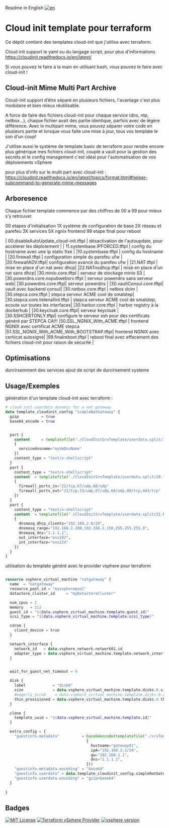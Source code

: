 Readme in English 
[![en](https://img.shields.io/badge/lang-fr-red.svg)](https://github.com/shahwahed/CloudInitSrvTemplate/blob/master/Readme.md)


# Cloud init template pour terraform

Ce dépôt contient des templates cloud-init que j'utilise avec terraform.


Cloud init support le yaml ou du langage script, pour plus d'informations https://cloudinit.readthedocs.io/en/latest/

Si vous pouvez le faire à la main en utilisant bash, vous pouvez le faire avec cloud-init !


## Cloud-init Mime Multi Part Archive


Cloud-init support d’être séparé en plusieurs fichiers, l'avantage c'est plus modulaire et bien mieux réutilisable.

A force de faire des fichiers cloud-init pour chaque service (dns, ntp, netbox...), chaque fichier avait des partie identique, parfois avec de légère différence.
Avec le multipart mime, vous pouvez séparer votre code en plusieurs partie et lorsque vous faite une mise à jour, tous vos template le son d'un coup!


J'utilise aussi le système de template basic de terraform pour rendre encore plus générique mes fichiers cloud-init, couplé a vault pour la gestion des secrets et le config management c'est idéal pour l'automatisation de vos déploiements vSphere

pour plus d'info sur le multi part avec cloud-init : https://cloudinit.readthedocs.io/en/latest/topics/format.html#helper-subcommand-to-generate-mime-messages 



## Arboresence 

Chaque fichier template commence par des chiffres de 00 a 99 pour mieux s’y retrouver.

00 etapes d'initialisation
1X système de configuration de base
2X réseau et parefeu
3X services
5X ngnix frontend
99 etape final pour reboot


| 00.disableAutoUpdate_cloud-init.tftpl  | désactivation de l'autoupdate, pour accèlerer les déploiement |
| 11.systembase.IPFORCED.tftpl  | config du hostname avec une ip static fixe |
|10.systembase.tftpl    |   config du hostname  |
|20.firewall.tftpl  | configuration simple du parefeu ufw |
|20.firewallADV.tftpl| configuration avancé du parefeu ufw |
|21.NAT.tftpl | mise en place d'un nat avec dhcp|
|22.NATnodhcp.tftpl | mise en place d'un nat sans dhcp|
|30.minio.core.tftpl | serveur de stockage minio S3 |
|30.powerdns.core.nopubwebsrv.tftpl | serveur powerdns sans serveur web|
|30.powerdns.core.tftpl| serveur powerdns |
|30.vaultConsul.core.tftpl| vault avec backend consul|
|30.netbox.core.tftpl | netbox dcim |
|30.stepca.core.tftpl | stepca serveur ACME cool de smalstep|
|30.stepca.core.listenallint.tftpl | stepca serveur ACME cool de smalstep, ecoute sur toutes les interfaces|
|30.harbor.core.tftpl | harbor registry à la dockerhub |
|30.keycloak.core.tftpl| serveur keycloak |
|30.SSHCERTONLY.tftpl| configure le serveur ssh pour des certificats généré par STEPCA CA!!!
|50.SSL_NGNIX_With_ACME.tftpl | frontend NGNIX avec certificat ACME stepca
|51.SSL_NGNIX_With_ACME_With_BOOTSTRAP.tftpl| frontend NGNIX avec certiicat autosigné|
|99.finalreboot.tftpl | reboot final avec effacement des fichiers cloud-init pour raison de sécurité
|
## Optimisations

durcirsemment des services
ajout de script de durcirsement systeme


## Usage/Exemples

génération d'un template cloud-init avec terraform :


```terraform
# cloud-init userdata dynamic for a nat gateway
data template_cloudinit_config "simpleNatGateway" {
  gzip          = true
  base64_encode = true


  part {
    content     = templatefile("./CloudInitSrvTemplate/userdata.split/10.systembase.tftpl",
    {
      servicednsname="myVmDnsName"
    })
    content_type = "text/x-shellscript"
  }
  part {
    content_type = "text/x-shellscript"
    content  = templatefile("./CloudInitSrvTemplate/userdata.split/20.firewall.tftpl",
    {
      firewall_ports_in="22/tcp,67/udp,68/udp"
      firewall_ports_out="22/tcp,53/udp,67/udp,68/udp,80/tcp,443/tcp"
    })
  }
  part {
    content_type = "text/x-shellscript"
    content  = templatefile("./CloudInitSrvTemplate/userdata.split/21.NAT.tftpl",
    {
      dnsmasq_dhcp_clients="192.168.2.0/24",
      dnsmasq_range="192.168.2.100,192.168.2.150,255.255.255.0",
      dnsmasq_dns="1.1.1.1",
      out_interface="ens192",
      int_interface="ens224"
    })
  }
}

```

utilisation du template généré avec le provider vsphere pour terraform
```terraform

resource vsphere_virtual_machine "natgateway" {
  name  = "natgateway"
  resource_pool_id = "myvspherepool"
  datastore_cluster_id     = "myDatastoreCluster"

  num_cpus = 2
  memory   = 512
  guest_id = "${data.vsphere_virtual_machine.template.guest_id}"
  scsi_type = "${data.vsphere_virtual_machine.template.scsi_type}"

  cdrom {
    client_device = true
  }

  network_interface {
    network_id   = data.vsphere_network.network01.id
    adapter_type = data.vsphere_virtual_machine.template.network_interface_types[0]
  }


  wait_for_guest_net_timeout = 0

  disk {
    label            = "disk0"
    size             = data.vsphere_virtual_machine.template.disks.0.size
    #eagerly_scrub    = data.vsphere_virtual_machine.template.disks.0.eagerly_scrub
    thin_provisioned = data.vsphere_virtual_machine.template.disks.0.thin_provisioned
  }

  clone {
    template_uuid = "${data.vsphere_virtual_machine.template.id}"
  }

  extra_config = {
    "guestinfo.metadata"          = base64encode(templatefile("./srvTemplate/metadata/metadata1nicStatic.tftpl",
                                    {
                                      hostname="gateway01",
                                      ipA="192.168.2.1/24",
                                      gw="192.168.1.1",
                                      dns="1.1.1.1",
                                    }))
    "guestinfo.metadata.encoding" = "base64"
    "guestinfo.userdata" = data.template_cloudinit_config.simpleNatGateway.rendered
    "guestinfo.userdata.encoding" = "gzip+base64"
  }
  
}
```

## Badges

[![MIT License](https://img.shields.io/badge/License-MIT-green.svg)](https://choosealicense.com/licenses/mit/)
[![Terraform vSphere Provider](https://img.shields.io/badge/terraform-vsphere__provider-green)](https://registry.terraform.io/providers/hashicorp/vsphere/latest)
[![vsphere version](https://img.shields.io/badge/vsphere-6.X%2C%207.X-green)](https://vmware.com)

